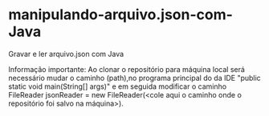 # manipulando-arquivo.json-com-Java
Gravar e ler arquivo.json com Java

Informação importante: 
Ao clonar o repositório para máquina local será necessário mudar o caminho (path),no programa principal do da IDE "public static void main(String[] args)" e em seguida modificar o caminho FileReader jsonReader = new FileReader(<cole aqui o caminho onde o repositório foi salvo na máquina>).
